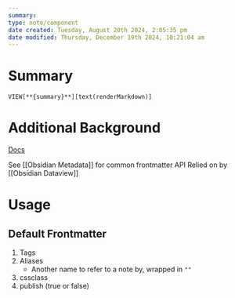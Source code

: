 ```yaml
---
summary: 
type: note/component
date created: Tuesday, August 20th 2024, 2:05:35 pm
date modified: Thursday, December 19th 2024, 10:21:04 am
---
```

# Summary
`VIEW[**{summary}**][text(renderMarkdown)]`

# Additional Background
[Docs](https://notes.nicolevanderhoeven.com/obsidian-playbook/Using+Obsidian/03+Linking+and+organizing/YAML+Frontmatter)

See [[Obsidian Metadata]] for common frontmatter API
Relied on by [[Obsidian Dataview]]

# Usage
## Default Frontmatter
1. Tags
2. Aliases
	- Another name to refer to a note by, wrapped in `""`
3. cssclass
4. publish (true or false)
